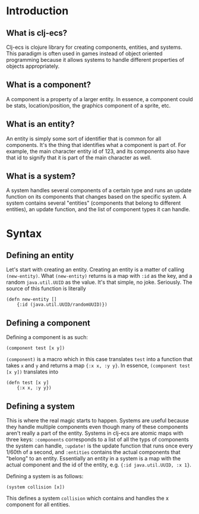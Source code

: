 # Introduction

## What is clj-ecs?
Clj-ecs is clojure library for creating components, entities, and systems. This paradigm is often used in games instead of object oriented programming because it allows systems to handle different properties of objects appropriately.

## What is a component?
A component is a property of a larger entity. In essence, a component could be stats, location/position, the graphics component of a sprite, etc.

## What is an entity?
An entity is simply some sort of identifier that is common for all components. It's the thing that identifies what a component is part of. For example, the main character entity id of 123, and its components also have that id to signify that it is part of the main character as well.

## What is a system?
A system handles several components of a certain type and runs an update function on its components that changes based on the specific system. A system contains several "entities" (components that belong to different entities), an update function, and the list of component types it can handle.

# Syntax

## Defining an entity
Let's start with creating an entity. Creating an entity is a matter of calling `(new-entity)`. What `(new-entity)` returns is a map with `:id` as the key, and a random `java.util.UUID` as the value. It's that simple, no joke. Seriously. The source of this function is literally

```
(defn new-entity []
	{:id (java.util.UUID/randomUUID)})
```

## Defining a component
Defining a component is as such:

```
(component test [x y])
```

 `(component)` is a macro which in this case translates `test` into a function that takes `x` and `y` and returns a map `{:x x, :y y}`. In essence,
`(component test [x y])` translates into 

```
(defn test [x y]
	{:x x, :y y})
```

## Defining a system
This is where the real magic starts to happen. Systems are useful because they handle multiple components even though many of these components aren't really a part of the entity. Systems in clj-ecs are atomic maps with three keys: `:components` corresponds to a list of all the typs of components the system can handle, `:update!` is the update function that runs once every 1/60th of a second, and `:entities` contains the actual components that "belong" to an entity. Essentially an entity in a system is a map with the actual component and the id of the entity, e.g. `{:id java.util.UUID, :x 1}`.

Defining a system is as follows:

```
(system collision [x])
```
This defines a system `collision` which contains and handles the x component for all entities. 

